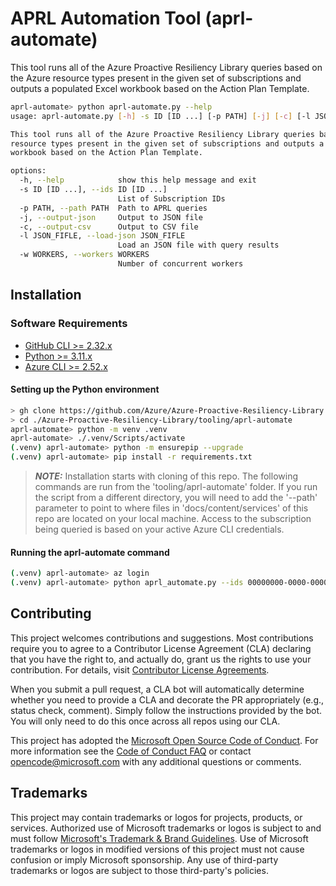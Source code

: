 # APRL Automation Tool (aprl-automate)

This tool runs all of the Azure Proactive Resiliency Library queries based on the Azure resource types present in the given set of subscriptions and outputs a populated Excel workbook based on the Action Plan Template.

```bash
aprl-automate> python aprl-automate.py --help
usage: aprl-automate.py [-h] -s ID [ID ...] [-p PATH] [-j] [-c] [-l JSON_FIFLE] [-w WORKERS]

This tool runs all of the Azure Proactive Resiliency Library queries based on the Azure
resource types present in the given set of subscriptions and outputs a populated Excel
workbook based on the Action Plan Template.

options:
  -h, --help            show this help message and exit
  -s ID [ID ...], --ids ID [ID ...]
                        List of Subscription IDs
  -p PATH, --path PATH  Path to APRL queries
  -j, --output-json     Output to JSON file
  -c, --output-csv      Output to CSV file
  -l JSON_FIFLE, --load-json JSON_FIFLE
                        Load an JSON file with query results
  -w WORKERS, --workers WORKERS
                        Number of concurrent workers
```

## Installation

### Software Requirements
- [GitHub CLI >= 2.32.x](https://cli.github.com/)
- [Python     >= 3.11.x](https://www.python.org/downloads/)
- [Azure CLI  >= 2.52.x](https://learn.microsoft.com/cli/azure/install-azure-cli)

#### Setting up the Python environment
```bash
> gh clone https://github.com/Azure/Azure-Proactive-Resiliency-Library
> cd ./Azure-Proactive-Resiliency-Library/tooling/aprl-automate
aprl-automate> python -m venv .venv
aprl-automate> ./.venv/Scripts/activate
(.venv) aprl-automate> python -m ensurepip --upgrade
(.venv) aprl-automate> pip install -r requirements.txt
```

> **_NOTE:_**  Installation starts with cloning of this repo.  The following commands are run from the 'tooling/aprl-automate' folder.  If you run the script from a different directory, you will need to add the '--path' parameter to point to where files in 'docs/content/services' of this repo are located on your local machine.  Access to the subscription being queried is based on your active Azure CLI credentials.

#### Running the aprl-automate command
```bash
(.venv) aprl-automate> az login
(.venv) aprl-automate> python aprl_automate.py --ids 00000000-0000-0000-0000-000000000000
```
## Contributing

This project welcomes contributions and suggestions.  Most contributions require you to agree to a
Contributor License Agreement (CLA) declaring that you have the right to, and actually do, grant us
the rights to use your contribution. For details, visit [Contributor License Agreements](https://cla.opensource.microsoft.com).

When you submit a pull request, a CLA bot will automatically determine whether you need to provide
a CLA and decorate the PR appropriately (e.g., status check, comment). Simply follow the instructions
provided by the bot. You will only need to do this once across all repos using our CLA.

This project has adopted the [Microsoft Open Source Code of Conduct](https://opensource.microsoft.com/codeofconduct/).
For more information see the [Code of Conduct FAQ](https://opensource.microsoft.com/codeofconduct/faq/) or
contact [opencode@microsoft.com](mailto:opencode@microsoft.com) with any additional questions or comments.

## Trademarks

This project may contain trademarks or logos for projects, products, or services. Authorized use of Microsoft
trademarks or logos is subject to and must follow
[Microsoft's Trademark & Brand Guidelines](https://www.microsoft.com/en-us/legal/intellectualproperty/trademarks/usage/general).
Use of Microsoft trademarks or logos in modified versions of this project must not cause confusion or imply Microsoft sponsorship.
Any use of third-party trademarks or logos are subject to those third-party's policies.
